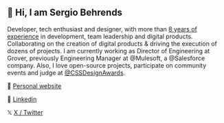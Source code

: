 ## 👋 Hi, I am Sergio Behrends

Developer, tech enthusiast and designer, with more than [8 years of experience](https://sergio.behrends.com.ar/#experience) in development, team leadership and digital products. Collaborating on the creation of digital products & driving the execution of dozens of projects. I am currently working as Director of Engineering at Grover, previously Engineering Manager at @Mulesoft, a @Salesforce company. Also, I love open-source projects, participate on community events and judge at [@CSSDesignAwards](https://www.cssdesignawards.com/).

🔗 [Personal website](https://sergio.behrends.com.ar)

💼 [Linkedin](https://www.linkedin.com/in/sergiobehrends/)

𝕏 [X / Twitter](https://twitter.com/Blunk)
